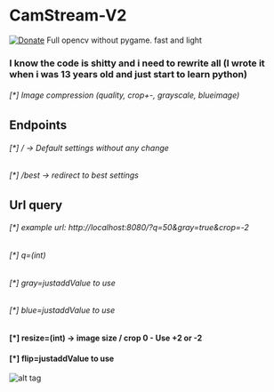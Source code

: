 # CamStream-V2
[![Donate](https://img.shields.io/badge/Donate-PayPal-green.svg)](https://www.paypal.com/cgi-bin/webscr?cmd=_s-xclick&hosted_button_id=ARVABYAUX3NPC)
Full opencv without pygame. fast and light

### I know the code is shitty and i need to rewrite all (I wrote it when i was 13 years old and just start to learn python)

###### [*] Image compression (quality, crop+-, grayscale, blueimage)

## Endpoints
###### [*] / -> Default settings without any change 
###### [*] /best -> redirect to best settings



## Url query
###### [*] example url: http://localhost:8080/?q=50&gray=true&crop=-2 
###### [*] q=(int)
###### [*] gray=justaddValue to use
###### [*] blue=justaddValue to use
#### [*] resize=(int) -> image size / crop 0 - Use +2 or -2
#### [*] flip=justaddValue to use


![alt tag](https://raw.githubusercontent.com/avramit/CamStream-V2/master/screenshot.png)
